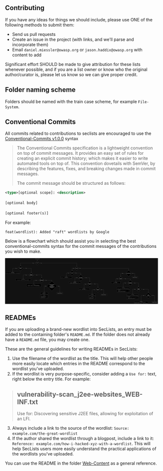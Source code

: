## Contributing

If you have any ideas for things we should include, please use ONE of the following methods to submit them:

* Send us pull requests
* Create an issue in the project (with links, and we'll parse and incorporate them)
* Email `daniel.miessler@owasp.org` or `jason.haddix@owasp.org` with content to add

Significant effort SHOULD be made to give attribution for these lists whenever possible, and if you are a list owner or know who the original author/curator is, please let us know so we can give proper credit.

## Folder naming scheme

Folders should be named with the train case scheme, for example `File-System`.

## Conventional Commits

All commits related to contributions to seclists are encouraged to use the [Conventional-Commits v1.0.0](https://www.conventionalcommits.org/en/v1.0.0/) syntax

> The Conventional Commits specification is a lightweight convention on top of commit messages. It provides an easy set of rules for creating an explicit commit history; which makes it easier to write automated tools on top of. This convention dovetails with SemVer, by describing the features, fixes, and breaking changes made in commit messages.
>
> The commit message should be structured as follows:
```xml
<type>[optional scope]: <description>

[optional body]

[optional footer(s)]
```

For example:
```
feat(wordlist): Added "raft" wordlists by Google
```

Below is a flowchart which should assist you in selecting the best conventional-commits syntax for the commit messages of the contributions you wish to make.

![[flowchart](.res/Seclists%20Conventional-Commits%20guide.drawio.png)](.res/Seclists%20Conventional-Commits%20guide.drawio.png?raw=true)

## READMEs

If you are uploading a brand-new wordlist into SecLists, an entry must be added to the containing folder's `README.md`. If the folder does not already have a `README.md` file, you may create one.

These are the general guidelines for writing READMEs in SecLists:
1. Use the filename of the wordlist as the title. This will help other people more easily locate which entries in the README correspond to the wordlist you've uploaded.
2. If the wordlist is very purpose-specific, consider adding a `Use for:` text, right below the entry title. For example: 
> ## vulnerability-scan_j2ee-websites_WEB-INF.txt
> Use for: Discovering sensitive J2EE files, allowing for exploitation of an LFI.

3. Always include a link to the source of the wordlist: `Source: example.com/the-great-wordlist`
4. If the author shared the wordlist through a blogpost, include a link to it: `Reference: example.com/how-i-hacked-xyz-with-a-wordlist`. This will help SecLists users more easily understand the practical applications of the wordlists you've uploaded.

You can use the README in the folder [Web-Content](Discovery/Web-Content) as a general reference.
